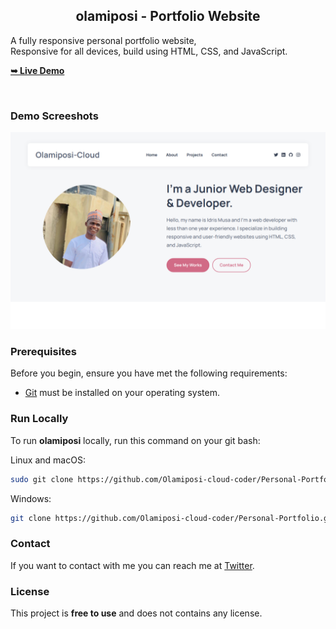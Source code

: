   <h2 align="center">olamiposi - Portfolio Website</h2>

  A fully responsive personal portfolio website, <br />Responsive for all devices, build using HTML, CSS, and JavaScript.

  <a href="https://personal-portfolio-blue-five.vercel.app/"><strong>➥ Live Demo</strong></a>

</div>

<br />

### Demo Screeshots

![olami Desktop Demo](./readme-images/pp.png "Desktop Demo")

### Prerequisites

Before you begin, ensure you have met the following requirements:

* [Git](https://git-scm.com/downloads "Download Git") must be installed on your operating system.

### Run Locally

To run **olamiposi** locally, run this command on your git bash:

Linux and macOS:

```bash
sudo git clone https://github.com/Olamiposi-cloud-coder/Personal-Portfolio.git
```

Windows:

```bash
git clone https://github.com/Olamiposi-cloud-coder/Personal-Portfolio.git
```

### Contact

If you want to contact with me you can reach me at [Twitter](https://twitter.com/Olamiposi_Cloud).

### License

This project is **free to use** and does not contains any license.

